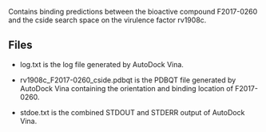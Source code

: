 Contains binding predictions between the bioactive compound F2017-0260 and the cside search space on the virulence factor rv1908c.

## Files

- log.txt is the log file generated by AutoDock Vina.

- rv1908c_F2017-0260_cside.pdbqt is the PDBQT file generated by AutoDock Vina containing the orientation and binding location of F2017-0260.

- stdoe.txt is the combined STDOUT and STDERR output of AutoDock Vina.

